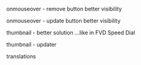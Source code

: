onmouseover - remove button better visibility

onmouseover - update button better visibility

thumbnail - better solution ...like in FVD Speed Dial

thumbnail - updater

translations
